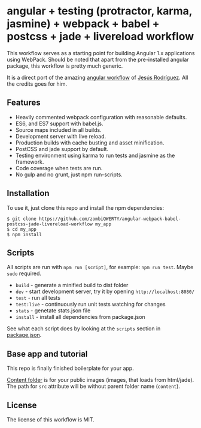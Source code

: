 # angular + testing (protractor, karma, jasmine) + webpack + babel + postcss + jade + livereload workflow

This workflow serves as a starting point for building Angular 1.x applications using WebPack. Should be noted that apart from the pre-installed angular package, this workflow is pretty much generic.

It is a direct port of the amazing [angular workflow](https://github.com/Foxandxss/angular-webpack-workflow) of [Jesús Rodríguez](https://github.com/Foxandxss). All the credits goes for him.

## Features

* Heavily commented webpack configuration with reasonable defaults.
* ES6, and ES7 support with babel.js.
* Source maps included in all builds.
* Development server with live reload.
* Production builds with cache busting and asset minification.
* PostCSS and jade support by default.
* Testing environment using karma to run tests and jasmine as the framework.
* Code coverage when tests are run.
* No gulp and no grunt, just npm run-scripts.

## Installation

To use it, just clone this repo and install the npm dependencies:

```shell
$ git clone https://github.com/zombiQWERTY/angular-webpack-babel-postcss-jade-livereload-workflow my_app
$ cd my_app
$ npm install
```

## Scripts

All scripts are run with `npm run [script]`, for example: `npm run test`. Maybe `sudo` required.

* `build` - generate a minified build to dist folder
* `dev` - start development server, try it by opening `http://localhost:8080/`
* `test` - run all tests
* `test:live` - continuously run unit tests watching for changes
* `stats` - genetate stats.json file
* `install` - install all dependencies from package.json

See what each script does by looking at the `scripts` section in [package.json](./package.json).

## Base app and tutorial

This repo is finally finished boilerplate for your app.

[Content folder](./src/content/) is for your public images (images, that loads from html/jade). The path for `src` 
attribute will be without parent folder name (`content`).

## License

The license of this workflow is MIT.
